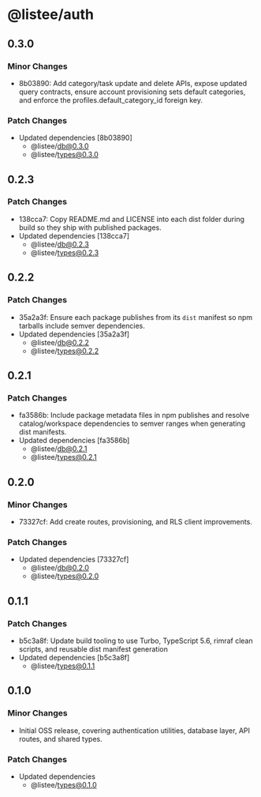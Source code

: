 # @listee/auth

## 0.3.0

### Minor Changes

- 8b03890: Add category/task update and delete APIs, expose updated query contracts, ensure account provisioning sets default categories, and enforce the profiles.default_category_id foreign key.

### Patch Changes

- Updated dependencies [8b03890]
  - @listee/db@0.3.0
  - @listee/types@0.3.0

## 0.2.3

### Patch Changes

- 138cca7: Copy README.md and LICENSE into each dist folder during build so they ship with published packages.
- Updated dependencies [138cca7]
  - @listee/db@0.2.3
  - @listee/types@0.2.3

## 0.2.2

### Patch Changes

- 35a2a3f: Ensure each package publishes from its `dist` manifest so npm tarballs include semver dependencies.
- Updated dependencies [35a2a3f]
  - @listee/db@0.2.2
  - @listee/types@0.2.2

## 0.2.1

### Patch Changes

- fa3586b: Include package metadata files in npm publishes and resolve catalog/workspace dependencies to semver ranges when generating dist manifests.
- Updated dependencies [fa3586b]
  - @listee/db@0.2.1
  - @listee/types@0.2.1

## 0.2.0

### Minor Changes

- 73327cf: Add create routes, provisioning, and RLS client improvements.

### Patch Changes

- Updated dependencies [73327cf]
  - @listee/db@0.2.0
  - @listee/types@0.2.0

## 0.1.1

### Patch Changes

- b5c3a8f: Update build tooling to use Turbo, TypeScript 5.6, rimraf clean scripts, and reusable dist manifest generation
- Updated dependencies [b5c3a8f]
  - @listee/types@0.1.1

## 0.1.0

### Minor Changes

- Initial OSS release, covering authentication utilities, database layer, API routes, and shared types.

### Patch Changes

- Updated dependencies
  - @listee/types@0.1.0

